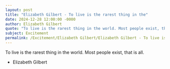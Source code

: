 ```yaml
---
layout: post
title: "Elizabeth Gilbert - To live is the rarest thing in the"
date: 2024-12-28 12:00:00 -0000
author: Elizabeth Gilbert
quote: "To live is the rarest thing in the world. Most people exist, that is all."
subject: Excitement
permalink: /Excitement/Elizabeth Gilbert/Elizabeth Gilbert - To live is the rarest thing in the
---
```


To live is the rarest thing in the world. Most people exist, that is all.

- Elizabeth Gilbert
